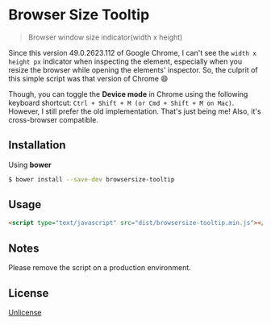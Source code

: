 # Browser Size Tooltip

> Browser window size indicator(width x height)

Since this version 49.0.2623.112 of Google Chrome, I can't see the `width x height px` indicator when inspecting the element, especially when you resize the browser while opening the elements' inspector. So, the culprit of this simple script was that version of Chrome :smile:

Though, you can toggle the **Device mode** in Chrome using the following keyboard shortcut: `Ctrl + Shift + M (or Cmd + Shift + M on Mac)`. However, I still prefer the old implementation. That's just being me! Also, it's cross-browser compatible.

## Installation

Using **bower**  
```sh
$ bower install --save-dev browsersize-tooltip
```

## Usage

```html
<script type="text/javascript" src="dist/browsersize-tooltip.min.js"></script>
```

## Notes

Please remove the script on a production environment.

## License

[Unlicense](http://unlicense.org)


